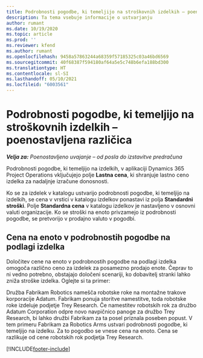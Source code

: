 ```yaml
---
title: Podrobnosti pogodbe, ki temeljijo na stroškovnih izdelkih – poenostavljena različica
description: Ta tema vsebuje informacije o ustvarjanju
author: rumant
ms.date: 10/19/2020
ms.topic: article
ms.prod: ''
ms.reviewer: kfend
ms.author: rumant
ms.openlocfilehash: 9458a57863244a68359f57185325c03a46bd6569
ms.sourcegitcommit: 40f68387f594180af64a5e5c748b6efa188bd300
ms.translationtype: HT
ms.contentlocale: sl-SI
ms.lasthandoff: 05/10/2021
ms.locfileid: "6003561"
---
```

# <a name="cost-product-based-contract-lines---lite"></a>Podrobnosti pogodbe, ki temeljijo na stroškovnih izdelkih – poenostavljena različica

_**Velja za:** Poenostavljeno uvajanje – od posla do izstavitve predračuna_


Podrobnosti pogodbe, ki temeljijo na izdelkih, v aplikaciji Dynamics 365 Project Operations vključujejo polje **Lastna cena**, ki shranjuje lastno ceno izdelka za nadaljnje izračune donosnosti.

Ko se za izdelek v katalogu ustvarijo podrobnosti pogodbe, ki temeljijo na izdelkih, se cena v vrstici v katalogu izdelkov ponastavi iz polja **Standardni stroški**. Polje **Standardna cena** v katalogu izdelkov je nastavljeno v osnovni valuti organizacije. Ko se stroški na enoto privzamejo iz podrobnosti pogodbe, se pretvorijo v prodajno valuto v pogodbi.

## <a name="unit-cost-on-a-product-based-contract-line"></a>Cena na enoto v podrobnostih pogodbe na podlagi izdelka

Določitev cene na enoto v podrobnostih pogodbe na podlagi izdelka omogoča različno ceno za izdelek za posamezno prodajo enote. Čeprav to ni vedno potrebno, obstajajo določeni scenariji, ko dobavitelj stranki lahko zniža stroške izdelka. Oglejte si ta primer:

Družba Fabrikam Robotics namešča robotske roke na montažne trakove korporacije Adatum. Fabrikam ponuja storitve namestitve, toda robotske roke izdeluje podjetje Trey Research. Če namestitev robotskih rok za družbo Adatum Corporation odpre novo navpičnico panoge za družbo Trey Research, bi lahko družbi Fabrikam za ta posel priznala poseben popust. V tem primeru Fabrikam za Robotics Arms ustvari podrobnosti pogodbe, ki temeljijo na izdelku. Za to pogodbo se vnese cena na enoto. Cena se razlikuje od cene robotskih rok podjetja Trey Research.


[!INCLUDE[footer-include](../../includes/footer-banner.md)]